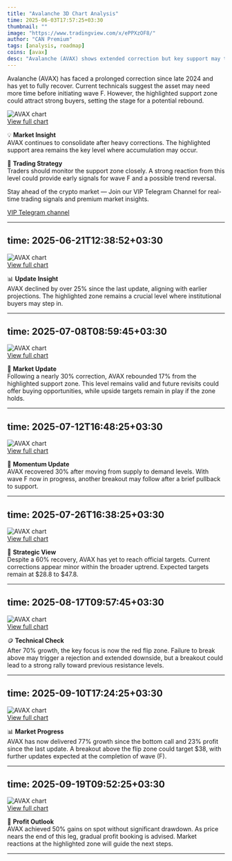```yaml
---
title: "Avalanche 3D Chart Analysis"
time: 2025-06-03T17:57:25+03:30
thumbnail: ""
image: "https://www.tradingview.com/x/ePPXzOF8/"
author: "CAN Premium"
tags: [analysis, roadmap]
coins: [avax]
desc: "Avalanche (AVAX) shows extended correction but key support may trigger the next bullish wave."
---
```


Avalanche (AVAX) has faced a prolonged correction since late 2024 and has yet to fully recover. Current technicals suggest the asset may need more time before initiating wave F. However, the highlighted support zone could attract strong buyers, setting the stage for a potential rebound.  

![AVAX chart](https://www.tradingview.com/x/ePPXzOF8/)  
[View full chart](https://www.tradingview.com/x/ePPXzOF8/)  

💡 **Market Insight**  
AVAX continues to consolidate after heavy corrections. The highlighted support area remains the key level where accumulation may occur.  

📌 **Trading Strategy**  
Traders should monitor the support zone closely. A strong reaction from this level could provide early signals for wave F and a possible trend reversal.  

Stay ahead of the crypto market — Join our VIP Telegram Channel for real-time trading signals and premium market insights.  

[VIP Telegram channel](https://t.me/+2znhsiCGpI81MzQ0)  

---
time: 2025-06-21T12:38:52+03:30  
---

![AVAX chart](https://www.tradingview.com/x/fHvLu03L/)  
[View full chart](https://www.tradingview.com/x/fHvLu03L/)  

📊 **Update Insight**  
AVAX declined by over 25% since the last update, aligning with earlier projections. The highlighted zone remains a crucial level where institutional buyers may step in.  

---
time: 2025-07-08T08:59:45+03:30  
---

![AVAX chart](https://www.tradingview.com/x/V9WxGRPG/)  
[View full chart](https://www.tradingview.com/x/V9WxGRPG/)  

🔎 **Market Update**  
Following a nearly 30% correction, AVAX rebounded 17% from the highlighted support zone. This level remains valid and future revisits could offer buying opportunities, while upside targets remain in play if the zone holds.  

---
time: 2025-07-12T16:48:25+03:30  
---

![AVAX chart](https://www.tradingview.com/x/g4q0eMYw/)  
[View full chart](https://www.tradingview.com/x/g4q0eMYw/)  

🚀 **Momentum Update**  
AVAX recovered 30% after moving from supply to demand levels. With wave F now in progress, another breakout may follow after a brief pullback to support.  

---
time: 2025-07-26T16:38:25+03:30  
---

![AVAX chart](https://www.tradingview.com/x/bZeuHiru/)  
[View full chart](https://www.tradingview.com/x/bZeuHiru/)  

📌 **Strategic View**  
Despite a 60% recovery, AVAX has yet to reach official targets. Current corrections appear minor within the broader uptrend. Expected targets remain at $28.8 to $47.8.  

---
time: 2025-08-17T09:57:45+03:30  
---

![AVAX chart](https://www.tradingview.com/x/OIvf8xvX/)  
[View full chart](https://www.tradingview.com/x/OIvf8xvX/)  

🪙 **Technical Check**  
After 70% growth, the key focus is now the red flip zone. Failure to break above may trigger a rejection and extended downside, but a breakout could lead to a strong rally toward previous resistance levels.  

---
time: 2025-09-10T17:24:25+03:30  
---

![AVAX chart](https://www.tradingview.com/x/4BWtOgrL/)  
[View full chart](https://www.tradingview.com/x/4BWtOgrL/)  

📊 **Market Progress**  
AVAX has now delivered 77% growth since the bottom call and 23% profit since the last update. A breakout above the flip zone could target $38, with further updates expected at the completion of wave (F).  

---
time: 2025-09-19T09:52:25+03:30  
---

![AVAX chart](https://www.tradingview.com/x/Z6eN2rpG/)  
[View full chart](https://www.tradingview.com/x/Z6eN2rpG/)  

🔎 **Profit Outlook**  
AVAX achieved 50% gains on spot without significant drawdown. As price nears the end of this leg, gradual profit booking is advised. Market reactions at the highlighted zone will guide the next steps.
  
---